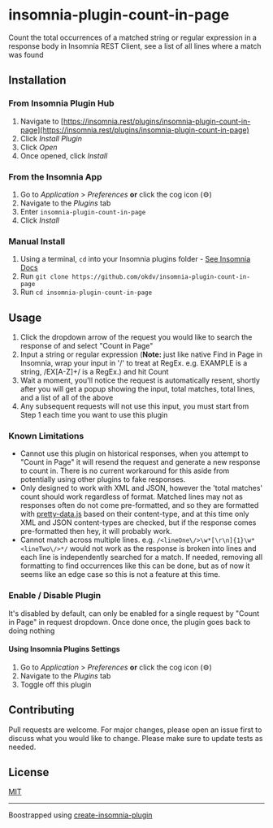 # insomnia-plugin-count-in-page

Count the total occurrences of a matched string or regular expression in a response body in Insomnia REST Client, see a list of all lines where a match was found

## Installation

### From Insomnia Plugin Hub

1. Navigate to [https://insomnia.rest/plugins/insomnia-plugin-count-in-page](https://insomnia.rest/plugins/insomnia-plugin-count-in-page)
2. Click _Install Plugin_
3. Click _Open_
4. Once opened, click _Install_

### From the Insomnia App

1. Go to _Application_ > _Preferences_ **or** click the cog icon (⚙️)
2. Navigate to the _Plugins_ tab
3. Enter `insomnia-plugin-count-in-page`
4. Click _Install_

### Manual Install

1. Using a terminal, `cd` into your Insomnia plugins folder - [See Insomnia Docs](https://docs.insomnia.rest/insomnia/introduction-to-plugins)
2. Run `git clone https://github.com/okdv/insomnia-plugin-count-in-page`
3. Run `cd insomnia-plugin-count-in-page`

## Usage

1. Click the dropdown arrow of the request you would like to search the response of and select "Count in Page"
2. Input a string or regular expression (**Note:** just like native Find in Page in Insomnia, wrap your input in '/' to treat at RegEx. e.g. EXAMPLE is a string, /EX[A-Z]+/ is a RegEx.) and hit Count
3. Wait a moment, you'll notice the request is automatically resent, shortly after you will get a popup showing the input, total matches, total lines, and a list of all of the above
4. Any subsequent requests will not use this input, you must start from Step 1 each time you want to use this plugin 

### Known Limitations

- Cannot use this plugin on historical responses, when you attempt to "Count in Page" it will resend the request and generate a new response to count in. There is no current workaround for this aside from potentially using other plugins to fake responses.
- Only designed to work with XML and JSON, however the 'total matches' count should work regardless of format. Matched lines may not as responses often do not come pre-formatted, and so they are formatted with [pretty-data.js](http://www.eslinstructor.net/pretty-data/) based on their content-type, and at this time only XML and JSON content-types are checked, but if the response comes pre-formatted then hey, it will probably work. 
- Cannot match across multiple lines. e.g. `/<lineOne\/>\w*[\r\n]{1}\w*<lineTwo\/>*/` would not work as the response is broken into lines and each line is independently searched for a match. If needed, removing all formatting to find occurrences like this can be done, but as of now it seems like an edge case so this is not a feature at this time. 

### Enable / Disable Plugin

It's disabled by default, can only be enabled for a single request by "Count in Page" in request dropdown. Once done once, the plugin goes back to doing nothing

#### Using Insomnia Plugins Settings

1. Go to _Application_ > _Preferences_ **or** click the cog icon (⚙️)
2. Navigate to the _Plugins_ tab
3. Toggle off this plugin

## Contributing

Pull requests are welcome. For major changes, please open an issue first to discuss what you would like to change.
Please make sure to update tests as needed.

## License

[MIT](https://choosealicense.com/licenses/mit/)

---

Boostrapped using [create-insomnia-plugin](https://gitlab.com/okdv/create-insomnia-plugin)
